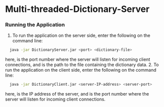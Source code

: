 # Multi-threaded-Dictionary-Server

### Running the Application
1. To run the application on the server side, enter the following on the command line: 
```sh
  java -jar DictionaryServer.jar <port> <dictionary-file>
```
here, <port> is the port number where the server will listen for incoming client connections, and <dictionary-file> is the path to the file containing the dictionary data.
2. To run the application on the client side, enter the following on the command line: 
```sh
  java -jar DictionaryClient.jar <server-IP-address> <server-port>
```
here, <server-IP-address> is the IP address of the server, and <server-port> is the port number where the server will listen for incoming client connections.
 
